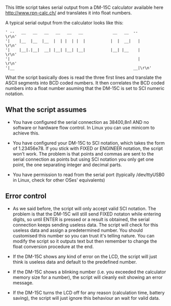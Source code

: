 This little script takes serial output from a DM-15C calculator available here
http://www.rpn-calc.ch/ and translates it into float numbers.

A typical serial output from the calculator looks like this:

    ' --   __   __   __   __   __   __             __   __  --                      \r\n'
    '|    |__  |__  |__  |  | |  | |  |           |  |  __|   |                     \r\n'
    '|    |__|.|__|  __| |__| |__| |__|           |__| |__    |                     \r\n'
    '|                                                        |                     \r\n'
    '|__                                                    __|\r\n'

What the script basically does is read the three first lines and translate the ASCII segments into BCD coded numbers. It then correlates the BCD coded numbers into a float number asuming that the DM-15C is set to SCI numeric notation.

What the script assumes
-----------------------

* You have configured the serial connection as 38400,8n1 AND no software or hardware flow control. In Linux you can use minicom to achieve this.

* You have configured your DM-15C to SCI notation, which takes the form of 1.23456e78. If you stick with FIXED or ENGINEER notation, the script won't work. The problem is that points and commas are sent to the serial connection as points but using SCI notation you only get one point, the one separating integer and decimal parts.

* You have permission to read from the serial port (typically /dev/ttyUSB0 in Linux, check for other OSes' equivalents)

Error control
-------------

* As we said before, the script will only accept valid SCI notation. The problem is that the DM-15C will still send FIXED notaton while entering digits, so until ENTER is pressed or a result is obtained, the serial connection keeps sending useless data. The script will check for this useless data and assign a predetermined number. You should customised this number so you can trust it's telling nature. You can modify the script so it outputs text but then remember to change the float conversion procedure at the end.

* If the DM-15C shows any kind of error on the LCD, the script will just think is useless data and default to the predefined number.

* If the DM-15C shows a blinking number (i.e. you exceeded the calculator memory size for a number), the script will cleanly exit showing an error message.

* If the DM-15C turns the LCD off for any reason (calculation time, battery saving), the script will just ignore this behaviour an wait for valid data.